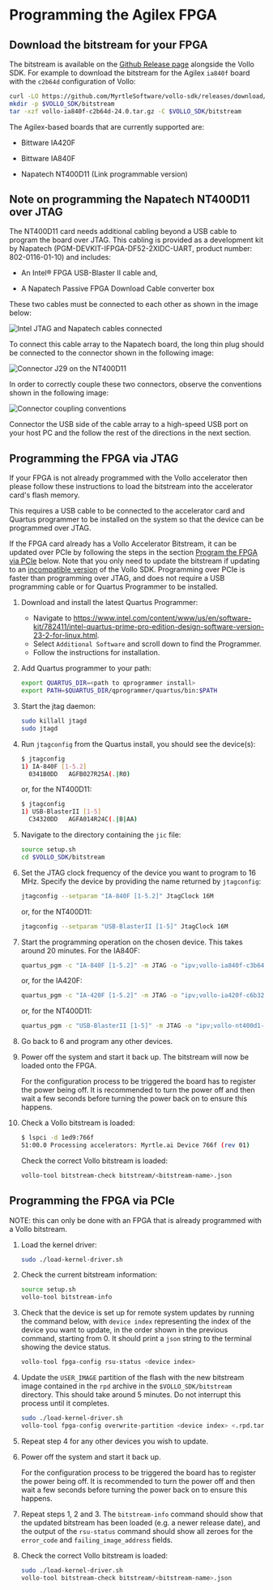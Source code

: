 # Programming the Agilex FPGA

## Download the bitstream for your FPGA

The bitstream is available on the [Github Release page](https://github.com/MyrtleSoftware/vollo-sdk/releases/) alongside the Vollo SDK.
For example to download the bitstream for the Agilex `ia840f` board with the `c2b64d` configuration of Vollo:

```sh
curl -LO https://github.com/MyrtleSoftware/vollo-sdk/releases/download/v24.0.1/vollo-ia840f-c2b64d-24.0.tar.gz
mkdir -p $VOLLO_SDK/bitstream
tar -xzf vollo-ia840f-c2b64d-24.0.tar.gz -C $VOLLO_SDK/bitstream
```

The Agilex-based boards that are currently supported are:

- Bittware IA420F

- Bittware IA840F

- Napatech NT400D11 (Link programmable version)

## Note on programming the Napatech NT400D11 over JTAG

The NT400D11 card needs additional cabling beyond a USB cable to program the
board over JTAG. This cabling is provided as a development kit by Napatech
(PGM-DEVKIT-IFPGA-DF52-2XIDC-UART, product number: 802-0116-01-10) and includes:

- An Intel® FPGA USB-Blaster II cable and,

- A Napatech Passive FPGA Download Cable converter box

These two cables must be connected to each other as shown in the image below:

![Intel JTAG and Napatech cables connected](./assets/napatech-cables.png)

To connect this cable array to the Napatech board, the long thin plug should be
connected to the connector shown in the following image:

![Connector J29 on the NT400D11](./assets/connector.png)

In order to correctly couple these two connectors, observe the conventions shown
in the following image:

![Connector coupling conventions](./assets/connector-pins.png)

Connector the USB side of the cable array to a high-speed USB port on your host PC
and the follow the rest of the directions in the next section.

## Programming the FPGA via JTAG

If your FPGA is not already programmed with the Vollo accelerator then please
follow these instructions to load the bitstream into the accelerator card's
flash memory.

This requires a USB cable to be connected to the accelerator card and Quartus
programmer to be installed on the system so that the device can be programmed
over JTAG.

If the FPGA card already has a Vollo Accelerator Bitstream, it can be updated
over PCIe by following the steps in the section [Program the FPGA via
PCIe](#programming-the-fpga-via-pcie) below.
Note that you only need to update the bitstream if updating to an [incompatible
version](versions.md#version-compatibility) of the Vollo SDK.
Programming over PCIe is faster than programming over JTAG, and does not
require a USB programming cable or for Quartus Programmer to be installed.

1. Download and install the latest Quartus Programmer:

    - Navigate to
      <https://www.intel.com/content/www/us/en/software-kit/782411/intel-quartus-prime-pro-edition-design-software-version-23-2-for-linux.html>.
    - Select `Additional Software` and scroll down to find the Programmer.
    - Follow the instructions for installation.

2. Add Quartus programmer to your path:

    ```sh
    export QUARTUS_DIR=<path to qprogrammer install>
    export PATH=$QUARTUS_DIR/qprogrammer/quartus/bin:$PATH
    ```

3. Start the jtag daemon:

    ```sh
    sudo killall jtagd
    sudo jtagd
    ```

4. Run `jtagconfig` from the Quartus install, you should see the device(s):

    ```sh
    $ jtagconfig
    1) IA-840F [1-5.2]
      0341B0DD   AGFB027R25A(.|R0)
    ```

    or, for the NT400D11:

    ```sh
    $ jtagconfig
    1) USB-BlasterII [1-5]
      C34320DD   AGFA014R24C(.|B|AA)
    ```

5. Navigate to the directory containing the `jic` file:

    ```sh
    source setup.sh
    cd $VOLLO_SDK/bitstream
    ```

6. Set the JTAG clock frequency of the device you want to program to 16 MHz.
    Specify the device by providing the name returned by `jtagconfig`:

    ```sh
    jtagconfig --setparam "IA-840F [1-5.2]" JtagClock 16M
    ```

    or, for the NT400D11:

    ```sh
    jtagconfig --setparam "USB-BlasterII [1-5]" JtagClock 16M
    ```

7. Start the programming operation on the chosen device. This takes around 20
    minutes. For the IA840F:

    ```sh
    quartus_pgm -c "IA-840F [1-5.2]" -m JTAG -o "ipv;vollo-ia840f-c3b64.jic"
    ```

    or, for the IA420F:

    ```sh
    quartus_pgm -c "IA-420F [1-5.2]" -m JTAG -o "ipv;vollo-ia420f-c6b32.jic"
    ```

    or, for the NT400D11:

    ```sh
    quartus_pgm -c "USB-BlasterII [1-5]" -m JTAG -o "ipv;vollo-nt400d1-c6b32.jic"
    ```

8. Go back to 6 and program any other devices.

9. Power off the system and start it back up. The bitstream will now be loaded
   onto the FPGA.

   <div class="warning">
   For the configuration process to be triggered the board has to register the power being off. It
   is recommended to turn the power off and then wait a few seconds before turning the power back
   on to ensure this happens.
   </div>

10. Check a Vollo bitstream is loaded:

    ```sh
    $ lspci -d 1ed9:766f
    51:00.0 Processing accelerators: Myrtle.ai Device 766f (rev 01)
    ```

    Check the correct Vollo bitstream is loaded:

    ```sh
    vollo-tool bitstream-check bitstream/<bitstream-name>.json
    ```

## Programming the FPGA via PCIe

NOTE: this can only be done with an FPGA that is already programmed with a Vollo bitstream.

1. Load the kernel driver:

   ```sh
   sudo ./load-kernel-driver.sh
   ```

2. Check the current bitstream information:

   ```sh
   source setup.sh
   vollo-tool bitstream-info
   ```

3. Check that the device is set up for remote system updates by running the
   command below, with `device index` representing the index of the device you
   want to update, in the order shown in the previous command, starting from 0.
   It should print a `json` string to the terminal showing the device status.

   ```sh
   vollo-tool fpga-config rsu-status <device index>
   ```

4. Update the `USER_IMAGE` partition of the flash with the new bitstream image
   contained in the `rpd` archive in the `$VOLLO_SDK/bitstream` directory. This should take
   around 5 minutes. Do not interrupt this process until it completes.

   ```sh
   sudo ./load-kernel-driver.sh
   vollo-tool fpga-config overwrite-partition <device index> <.rpd.tar.gz file> USER_IMAGE
   ```

5. Repeat step 4 for any other devices you wish to update.

6. Power off the system and start it back up.

   <div class="warning">
   For the configuration process to be triggered the board has to register the power being off. It
   is recommended to turn the power off and then wait a few seconds before turning the power back on
   to ensure this happens.
   </div>

7. Repeat steps 1, 2 and 3. The `bitstream-info` command should show that the
   updated bitstream has been loaded (e.g. a newer release date), and the output
   of the `rsu-status` command should show all zeroes for the `error_code` and
   `failing_image_address` fields.

8. Check the correct Vollo bitstream is loaded:

   ```sh
   sudo ./load-kernel-driver.sh
   vollo-tool bitstream-check bitstream/<bitstream-name>.json
   ```
